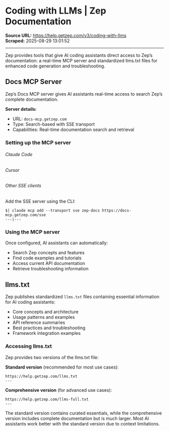 # Coding with LLMs | Zep Documentation

**Source URL:** https://help.getzep.com/v3/coding-with-llms  
**Scraped:** 2025-08-29 13:01:52

---

Zep provides tools that give AI coding assistants direct access to Zep’s documentation: a real-time MCP server and standardized llms.txt files for enhanced code generation and troubleshooting.

## Docs MCP Server

Zep’s Docs MCP server gives AI assistants real-time access to search Zep’s complete documentation.

**Server details:**

  * URL: `docs-mcp.getzep.com`
  * Type: Search-based with SSE transport
  * Capabilities: Real-time documentation search and retrieval

### Setting up the MCP server

###### Claude Code

###### Cursor

###### Other SSE clients

Add the SSE server using the CLI:
    
    
    $| claude mcp add --transport sse zep-docs https://docs-mcp.getzep.com/sse  
    ---|---  
  
### Using the MCP server

Once configured, AI assistants can automatically:

  * Search Zep concepts and features
  * Find code examples and tutorials
  * Access current API documentation
  * Retrieve troubleshooting information

## llms.txt

Zep publishes standardized `llms.txt` files containing essential information for AI coding assistants:

  * Core concepts and architecture
  * Usage patterns and examples
  * API reference summaries
  * Best practices and troubleshooting
  * Framework integration examples

### Accessing llms.txt

Zep provides two versions of the llms.txt file:

**Standard version** (recommended for most use cases):
    
    
    https://help.getzep.com/llms.txt  
    ---  
  
**Comprehensive version** (for advanced use cases):
    
    
    https://help.getzep.com/llms-full.txt  
    ---  
  
The standard version contains curated essentials, while the comprehensive version includes complete documentation but is much larger. Most AI assistants work better with the standard version due to context limitations.
